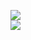 [![](https://img.shields.io/badge/Made%20With-Github%20Spray-lightgrey.svg?style=for-the-badge&logo=github)](https://github.com/Annihil/github-spray#22658)  
[![](https://i.imgur.com/2DrTn0Z.gif)](https://github.com/Annihil/github-spray)